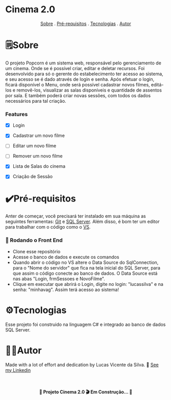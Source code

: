 # Cinema 2.0
 

<p align="center">
 <a href="#sobre">Sobre</a> .
 <a href="#pré-requisitos">Pré-requisitos</a> .
 <a href="#tecnologias">Tecnologias</a> .
 <a href="#autor">Autor</a> 
 </p>
 
 # 🗒️Sobre
 <p> O projeto Popcorn é um sistema web, responsável pelo gerenciamento de um cinema. Onde se é possível criar, editar e deletar recursos. Foi desenvolvido para só o gerente do estabelecimento ter acesso ao sistema, e seu acesso se é dado através de login e senha. Após efetuar o login, ficará disponível o Menu, onde será possível cadastrar novos filmes, editá-los e removê-los, visualizar as salas disponíveis e quantidade de assentos por sala. E também poderá criar novas sessões, com todos os dados necessários para tal criação.</p>

 ### Features

 - [x] Login
 - [x] Cadastrar um novo filme
 - [ ] Editar um novo filme
 - [ ] Remover um novo filme
 - [x] Lista de Salas do cinema
 - [x] Criação de Sessão


 # ✔️Pré-requisitos
  Anter de começar, você precisará ter instalado em sua máquina as seguintes ferramentas: [Git](https://git-scm.com/) e [SQL Server](https://www.microsoft.com/pt-br/sql-server/sql-server-downloads). Além disso, é bom ter um editor para trabalhar com o código como o [VS](https://visualstudio.microsoft.com/pt-br/). 
 
 ### 🎲 Rodando o Front End
 - Clone esse repositório
 - Acesse o banco de dados e execute os comandos
 - Quando abrir o código no VS altere o Data Source do SqlConnection, para o "Nome do servidor" que fica na tela inicial do SQL Server, para que assim o código conecte ao banco de dados. O Data Source está nas abas "Login, frmSessoes e NovoFilme".
 - Clique em executar que abrirá o Login, digite no login: "lucassilva" e na senha: "minhavag". Assim terá acesso ao sistema!

 # ⚙️Tecnologias
 <p> Esse projeto foi construido na linguagem C# e integrado ao banco de dados SQL Server. </p>

 # 👨‍💻Autor
 Made with a lot of effort and dedication by Lucas Vicente da Silva. 👋 [See my Linkedin](https://www.linkedin.com/in/lucasvicentedasilva/)
 
 <br>
 
<h4 align="center">
🚧 Projeto Cinema 2.0 🎬 Em Construção... 🚧
 </h4>
 
